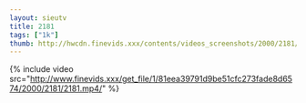 ```yaml
--- 
layout: sieutv
title: 2181
tags: ["1k"]
thumb: http://hwcdn.finevids.xxx/contents/videos_screenshots/2000/2181/preview.mp4.jpg
---
```

{% include video src="http://www.finevids.xxx/get_file/1/81eea39791d9be51cfc273fade8d6574/2000/2181/2181.mp4/" %} 
